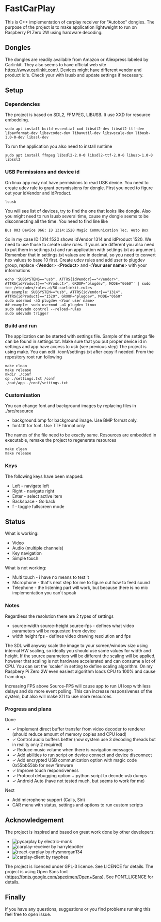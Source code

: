 # FastCarPlay
This is C++ implementation of carplay receiver for "Autobox" dongles. 
The purpose of the project is to make application lightweight to run on Raspberry PI Zero 2W using hardware decoding.

## Dongles
The dongles are readily available from Amazon or Aliexpress labeled by Carlinkit. They also seems to have official web site https://www.carlinkit.com/.
Devices might have different vendor and product id's. Check your with lsusb and update settings if necessary.

## Setup
### Dependencies
The project is based on SDL2, FFMPEG, LIBUSB. It use XXD for resource embedding.
```
sudo apt install build-essential xxd libsdl2-dev libsdl2-ttf-dev libavformat-dev libavcodec-dev libavutil-dev libswscale-dev libusb-1.0-0-dev libssl-dev
```
To run the application you also need to install runtime
```
sudo apt install ffmpeg libsdl2-2.0-0 libsdl2-ttf-2.0-0 libusb-1.0-0 libssl3
```

### USB Permissions and device id
On linux app may not have permisiions to read USB device. You need to create udev rule to grant persmissions for dongle.
First you need to figure out your idVendor and idProduct. 
```
lsusb
```
You will see list of devices, try to find the one that looks like dongle. Also you might need to run lsusb several time, cause my dongle seems to be disconnecting all the time. You need to find line like
```
Bus 003 Device 066: ID 1314:1520 Magic Communication Tec. Auto Box
```
So in my case ID 1314:1520 shows idVendor 1314 and idProduct 1520. We need to use those to create udev rules. If yours are different you also need to put them in settings.txt and run application with settings.txt as argument. Remember that in settings.txt values are in decimal, so you need to convert hex values to base 10 first. 
Create udev rules and add user to plugdev group, replace <__Vendor__> <__Product__> and <__Your user name__> with your informations
```
echo 'SUBSYSTEMS=="usb", ATTRS{idVendor}=="<Vendor>", ATTRS{idProduct}=="<Product>", GROUP="plugdev", MODE="0660"' | sudo tee /etc/udev/rules.d/50-carlinkit.rules
## example: SUBSYSTEM=="usb", ATTRS{idVendor}=="1314", ATTRS{idProduct}=="1520", GROUP="plugdev", MODE="0660"
sudo usermod -aG plugdev <Your user name>
## example: sudo usermod -aG plugdev linux
sudo udevadm control --reload-rules
sudo udevadm trigger
```

### Build and run
The application can be started with settings file. Sample of the settings file can be found in settings.txt. Make sure that you put proper device id in settings and app have access to usb (see previous step)
The project is using make. You can edit ./conf/settings.txt after copy if needed. From the repository root run following
```
make clean
make release
mkdir ./conf
cp ./settings.txt /conf
./out/app ./conf/settings.txt
```

### Customisation
You can change font and background images by replacing files in ./src/resource
- background.bmp for background image. Use BMP format only.
- font.ttf for font. Use TTF fdrmat only

The names of the file need to be exactly same. Resources are embedded in executable, remake the project to regenerate resources
```
make clean
make release
```

### Keys
The following keys have been mapped:
- Left - navigate left
- Right - navigate right
- Enter - select active item
- Backspace - Go back
- f - toggle fullscreen mode

## Status
What is working:
- Video
- Audio (multiple channels)
- Key navigation
- Simple touch

What is not working:
- Multi touch - i have no means to test it
- Microphone - that's next step for me to figure out how to feed sound
- Telephone - the listening part will work, but because there is no mic implementation you can't speak

### Notes
Regardless the resolution there are 2 types of settings
- source-width source-height source-fps - defines what video parameters will be requested from device
- width height fps - defines video drawing resolution and fps

The SDL will anyway scale the image to your screen/window size using internal HW scaling, so ideally you should use same values for width and height.
If the source parameters will be different the scaling will be applied, however that scaling is not hardware accelerated and can consume a lot of CPU.
You can set the 'scaler' in setting to define scaling algorithm. On my Raspbery Pi Zero 2W even easiest algorithm loads CPU to 100% and cause fram drop.

Increasing FPS above Source-FPS will cause app to run UI loop with less delays and do more event polling. This can increase responsivenes of the system, but also will make X11 to use more resources.

### Progress and plans
Done
- ✓ Implement direct buffer transfer from video decoder to renderer (should reduce amount of memory copies and CPU load)
- ✓ Control audio buffers better (now system use 3 decoding threads but in reality only 2 required)
- ✓ Reduce music volume when there is navigation messages
- ✓ Add abilities to run script on device connect and device disconnect
- ✓ Add encrypted USB communication option with magic code 0x55bb55bb for new firmware
- ✓ Improve touch responsiveness
- ✓ Protocol debugging option + python script to decode usb dumps
- ✓ Android Auto (have not tested much, but seems to work for me)

Next 
- Add microphone support (Calls, Siri)
- CAR menu with status, settings and options to run custom scripts


## Acknowledgement
The project is inspired and based on great work done by other developers:
- ![pycarplay by electric-monk](https://github.com/electric-monk/pycarplay)
- ![carplay-receiver by harrylepotter](https://github.com/harrylepotter/carplay-receiver)
- ![react-carplay by rhysmorgan134](https://github.com/rhysmorgan134/react-carplay)
- ![carplay-client by rayphee](https://github.com/rayphee/carplay-client)

The project is licenced under GPL-3 licence. See LICENCE for details.
The project is using Open Sans font (https://fonts.google.com/specimen/Open+Sans). See FONT_LICENCE for details.

## Finally
If you have any questions, suggestions or you find problems running this feel free to open issue.
